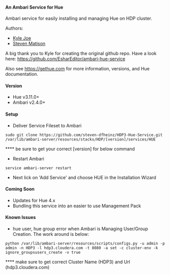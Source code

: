 #### An Ambari Service for Hue
Ambari service for easily installing and managing Hue on HDP cluster.

Authors: 
  - [Kyle Joe](https://github.com/EsharEditor)
  - [Steven Matison](https://github.com/steven-dfheinz)

A big thank you to Kyle for creating the original github repo. 
Have a look here:  https://github.com/EsharEditor/ambari-hue-service

Also see https://gethue.com for more information, versions, and Hue documentation.

#### Version
- Hue v3.11.0+
- Ambari v2.4.0+

#### Setup
- Deliver Service Fileset to Ambari   
   

``` 
sudo git clone https://github.com/steven-dfheinz/HDP3-Hue-Service.git /var/lib/ambari-server/resources/stacks/HDP/[version]/services/HUE
```

**** be sure to get your correct [version] for below command

- Restart Ambari
```
service ambari-server restart
```
- Next lick on 'Add Service' and choose HUE in the Installation Wizard

#### Coming Soon
- Updates for Hue 4.x
- Bundling this service into an easier to use Management Pack

#### Known Issues
- hue user, hue group error when Ambari is Managing User/Group Creation. The work around is below:
```
python /var/lib/ambari-server/resources/scripts/configs.py -u admin -p admin -n HDP3 -l hdp3.cloudera.com -t 8080 -a set -c cluster-env -k  ignore_groupsusers_create -v true
```

**** make sure to get correct Cluster Name (HDP3) and Url (hdp3.cloudera.com)